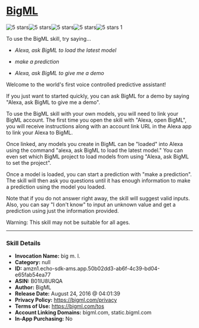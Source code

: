 # [BigML](http://alexa.amazon.com/#skills/amzn1.echo-sdk-ams.app.50b02dd3-ab6f-4c39-bd04-e65fab54ea77)
![5 stars](../../images/ic_star_black_18dp_1x.png)![5 stars](../../images/ic_star_black_18dp_1x.png)![5 stars](../../images/ic_star_black_18dp_1x.png)![5 stars](../../images/ic_star_black_18dp_1x.png)![5 stars](../../images/ic_star_black_18dp_1x.png) 1

To use the BigML skill, try saying...

* *Alexa, ask BigML to load the latest model*

* *make a prediction*

* *Alexa, ask BigML to give me a demo*

Welcome to the world's first voice controlled predictive assistant!

If you just want to started quickly, you can ask BigML for a demo by saying "Alexa, ask BigML to give me a demo".

To use the BigML skill with your own models, you will need to link your BigML account. The first time you open the skill with "Alexa, open BigML", you will receive instructions along with an account link URL in the Alexa app to link your Alexa to BigML.

Once linked, any models you create in BigML can be "loaded" into Alexa using the command "alexa, ask BigML to load the latest model." You can even set which BigML project to load models from using "Alexa, ask BigML to set the project". 

Once a model is loaded, you can start a prediction with "make a prediction". The skill will then ask you questions until it has enough information to make a prediction using the model you loaded. 

Note that if you do not answer right away, the skill will suggest valid inputs. Also, you can say "I don't know" to input an unknown value and get a prediction using just the information provided.

Warning: This skill may not be suitable for all ages.

***

### Skill Details

* **Invocation Name:** big m. l.
* **Category:** null
* **ID:** amzn1.echo-sdk-ams.app.50b02dd3-ab6f-4c39-bd04-e65fab54ea77
* **ASIN:** B01IU8URQA
* **Author:** BigML
* **Release Date:** August 24, 2016 @ 04:01:39
* **Privacy Policy:** https://bigml.com/privacy
* **Terms of Use:** https://bigml.com/tos
* **Account Linking Domains:** bigml.com, static.bigml.com
* **In-App Purchasing:** No

